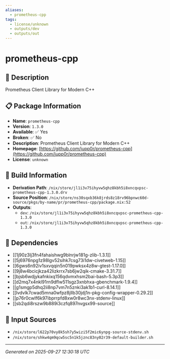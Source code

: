 ```yaml
---
aliases:
  - prometheus-cpp
tags:
  - license/unknown
  - outputs/dev
  - outputs/out
---
```


# prometheus-cpp

## 📝 Description

Prometheus Client Library for Modern C++

## 📋 Package Information

- **Name**: `prometheus-cpp`
- **Version**: `1.3.0`
- **Available**: ✅ Yes
- **Broken**: ✅ No
- **Description**: Prometheus Client Library for Modern C++
- **Homepage**: [https://github.com/jupp0r/prometheus-cpp](https://github.com/jupp0r/prometheus-cpp)
- **License**: `unknown`

## 🔧 Build Information

- **Derivation Path**: `/nix/store/jl1i3v75ihyvw5qhz8kbh5i8xncqvpsc-prometheus-cpp-1.3.0.drv`
- **Source Position**: `/nix/store/ns30sqxb36k8jrds8z18rv96bpnwc60d-source/pkgs/by-name/pr/prometheus-cpp/package.nix:52`
- **Outputs**:
  - `dev`:  `/nix/store/jl1i3v75ihyvw5qhz8kbh5i8xncqvpsc-prometheus-cpp-1.3.0`
  - `out`:  `/nix/store/jl1i3v75ihyvw5qhz8kbh5i8xncqvpsc-prometheus-cpp-1.3.0`

## 🔗 Dependencies

- [[1j90z3lj3fn4fahaishwg9blnrjw181g-zlib-1.3.1]]
- [[5j6976npg1z98lgv52sihk7csg73i1dw-civetweb-1.15]]
- [[6gws6n92iv1sxvqqin5n019pwksx4z8w-gtest-1.17.0]]
- [[9j8w4bcicjkza42lizkrrx7sb6jw2qik-cmake-3.31.7]]
- [[bjsb6wdjykafnkixq156qdvmxhsm2bai-bash-5.3p3]]
- [[d2mq7x4nkl91rn9dflw511sgz3xnbhxa-gbenchmark-1.9.4]]
- [[g1smgp5dhq2ii8np7vm7n5znki3ak1b1-curl-8.14.1]]
- [[lvdvlk7cwad5mna0wfpz8jllb30jdj1n-pkg-config-wrapper-0.29.2]]
- [[p76r0cwlf6k97ibprrpfd8xw0r8wc3nx-stdenv-linux]]
- [[sb2qdi8rszw9b889i3czfq897nvgsx99-source]]

## 📁 Input Sources

- `/nix/store/l622p70vy8k5sh7y5wizi5f2mic6ynpg-source-stdenv.sh`
- `/nix/store/shkw4qm9qcw5sc5n1k5jznc83ny02r39-default-builder.sh`

---
*Generated on 2025-09-27 12:30:18 UTC*

